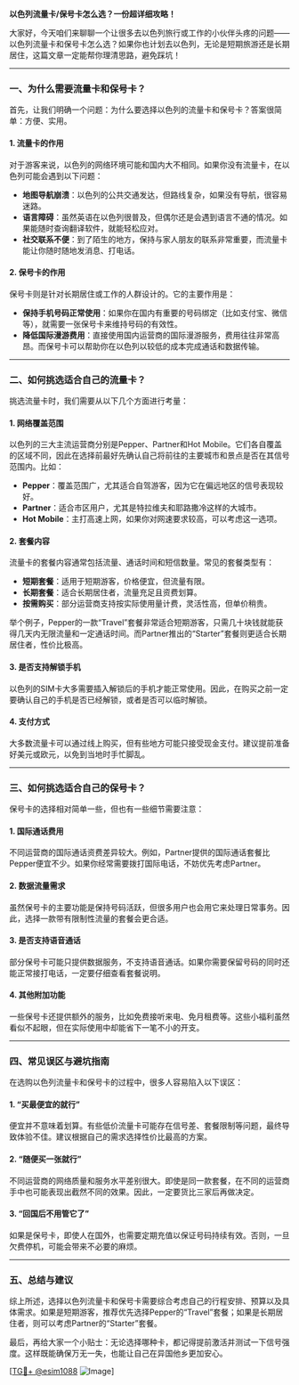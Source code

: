 **以色列流量卡/保号卡怎么选？一份超详细攻略！**

大家好，今天咱们来聊聊一个让很多去以色列旅行或工作的小伙伴头疼的问题——以色列流量卡和保号卡怎么选？如果你也计划去以色列，无论是短期旅游还是长期居住，这篇文章一定能帮你理清思路，避免踩坑！

---

### 一、为什么需要流量卡和保号卡？

首先，让我们明确一个问题：为什么要选择以色列的流量卡和保号卡？答案很简单：方便、实用。

#### 1. 流量卡的作用
对于游客来说，以色列的网络环境可能和国内大不相同。如果你没有流量卡，在以色列可能会遇到以下问题：
- **地图导航崩溃**：以色列的公共交通发达，但路线复杂，如果没有导航，很容易迷路。
- **语言障碍**：虽然英语在以色列很普及，但偶尔还是会遇到语言不通的情况。如果能随时查询翻译软件，就能轻松应对。
- **社交联系不便**：到了陌生的地方，保持与家人朋友的联系非常重要，而流量卡能让你随时随地发消息、打电话。

#### 2. 保号卡的作用
保号卡则是针对长期居住或工作的人群设计的。它的主要作用是：
- **保持手机号码正常使用**：如果你在国内有重要的号码绑定（比如支付宝、微信等），就需要一张保号卡来维持号码的有效性。
- **降低国际漫游费用**：直接使用国内运营商的国际漫游服务，费用往往非常高昂。而保号卡可以帮助你在以色列以较低的成本完成通话和数据传输。

---

### 二、如何挑选适合自己的流量卡？

挑选流量卡时，我们需要从以下几个方面进行考量：

#### 1. 网络覆盖范围
以色列的三大主流运营商分别是Pepper、Partner和Hot Mobile。它们各自覆盖的区域不同，因此在选择前最好先确认自己将前往的主要城市和景点是否在其信号范围内。比如：
- **Pepper**：覆盖范围广，尤其适合自驾游客，因为它在偏远地区的信号表现较好。
- **Partner**：适合市区用户，尤其是特拉维夫和耶路撒冷这样的大城市。
- **Hot Mobile**：主打高速上网，如果你对网速要求较高，可以考虑这一选项。

#### 2. 套餐内容
流量卡的套餐内容通常包括流量、通话时间和短信数量。常见的套餐类型有：
- **短期套餐**：适用于短期游客，价格便宜，但流量有限。
- **长期套餐**：适合长期居住者，流量充足且资费划算。
- **按需购买**：部分运营商支持按实际使用量计费，灵活性高，但单价稍贵。

举个例子，Pepper的一款“Travel”套餐非常适合短期游客，只需几十块钱就能获得几天内无限流量和一定通话时间。而Partner推出的“Starter”套餐则更适合长期居住者，性价比极高。

#### 3. 是否支持解锁手机
以色列的SIM卡大多需要插入解锁后的手机才能正常使用。因此，在购买之前一定要确认自己的手机是否已经解锁，或者是否可以临时解锁。

#### 4. 支付方式
大多数流量卡可以通过线上购买，但有些地方可能只接受现金支付。建议提前准备好美元或欧元，以免到当地时手忙脚乱。

---

### 三、如何挑选适合自己的保号卡？

保号卡的选择相对简单一些，但也有一些细节需要注意：

#### 1. 国际通话费用
不同运营商的国际通话资费差异较大。例如，Partner提供的国际通话套餐比Pepper便宜不少。如果你经常需要拨打国际电话，不妨优先考虑Partner。

#### 2. 数据流量需求
虽然保号卡的主要功能是保持号码活跃，但很多用户也会用它来处理日常事务。因此，选择一款带有限制性流量的套餐会更合适。

#### 3. 是否支持语音通话
部分保号卡可能只提供数据服务，不支持语音通话。如果你需要保留号码的同时还能正常接打电话，一定要仔细查看套餐说明。

#### 4. 其他附加功能
一些保号卡还提供额外的服务，比如免费接听来电、免月租费等。这些小福利虽然看似不起眼，但在实际使用中却能省下一笔不小的开支。

---

### 四、常见误区与避坑指南

在选购以色列流量卡和保号卡的过程中，很多人容易陷入以下误区：

#### 1. “买最便宜的就行”
便宜并不意味着划算。有些低价流量卡可能存在信号差、套餐限制等问题，最终导致体验不佳。建议根据自己的需求选择性价比最高的方案。

#### 2. “随便买一张就行”
不同运营商的网络质量和服务水平差别很大。即使是同一款套餐，在不同的运营商手中也可能表现出截然不同的效果。因此，一定要货比三家后再做决定。

#### 3. “回国后不用管它了”
如果是保号卡，即使人在国外，也需要定期充值以保证号码持续有效。否则，一旦欠费停机，可能会带来不必要的麻烦。

---

### 五、总结与建议

综上所述，选择以色列流量卡和保号卡需要综合考虑自己的行程安排、预算以及具体需求。如果是短期游客，推荐优先选择Pepper的“Travel”套餐；如果是长期居住者，则可以考虑Partner的“Starter”套餐。

最后，再给大家一个小贴士：无论选择哪种卡，都记得提前激活并测试一下信号强度。这样既能确保万无一失，也能让自己在异国他乡更加安心。

[[TG💪+ @esim1088](https://t.me/s/esim1088) ![Image](https://i.postimg.cc/4NQfJmqS/Snipaste-2025-05-13-00-14-12.png)]